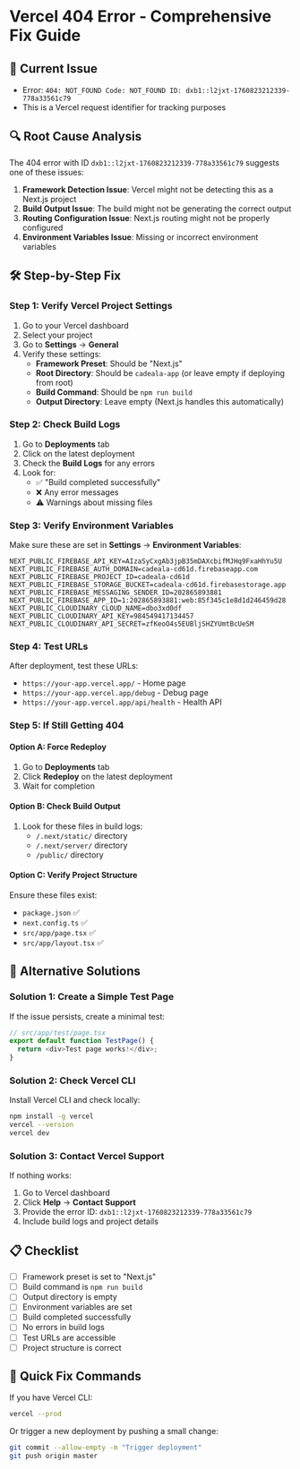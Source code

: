 # Vercel 404 Error - Comprehensive Fix Guide

## 🚨 Current Issue
- Error: `404: NOT_FOUND Code: NOT_FOUND ID: dxb1::l2jxt-1760823212339-778a33561c79`
- This is a Vercel request identifier for tracking purposes

## 🔍 Root Cause Analysis
The 404 error with ID `dxb1::l2jxt-1760823212339-778a33561c79` suggests one of these issues:

1. **Framework Detection Issue**: Vercel might not be detecting this as a Next.js project
2. **Build Output Issue**: The build might not be generating the correct output
3. **Routing Configuration Issue**: Next.js routing might not be properly configured
4. **Environment Variables Issue**: Missing or incorrect environment variables

## 🛠️ Step-by-Step Fix

### Step 1: Verify Vercel Project Settings

1. Go to your Vercel dashboard
2. Select your project
3. Go to **Settings** → **General**
4. Verify these settings:
   - **Framework Preset**: Should be "Next.js"
   - **Root Directory**: Should be `cadeala-app` (or leave empty if deploying from root)
   - **Build Command**: Should be `npm run build`
   - **Output Directory**: Leave empty (Next.js handles this automatically)

### Step 2: Check Build Logs

1. Go to **Deployments** tab
2. Click on the latest deployment
3. Check the **Build Logs** for any errors
4. Look for:
   - ✅ "Build completed successfully"
   - ❌ Any error messages
   - ⚠️ Warnings about missing files

### Step 3: Verify Environment Variables

Make sure these are set in **Settings** → **Environment Variables**:

```
NEXT_PUBLIC_FIREBASE_API_KEY=AIzaSyCxgAb3jpB35mDAXcbifMJHq9FxaHhYu5U
NEXT_PUBLIC_FIREBASE_AUTH_DOMAIN=cadeala-cd61d.firebaseapp.com
NEXT_PUBLIC_FIREBASE_PROJECT_ID=cadeala-cd61d
NEXT_PUBLIC_FIREBASE_STORAGE_BUCKET=cadeala-cd61d.firebasestorage.app
NEXT_PUBLIC_FIREBASE_MESSAGING_SENDER_ID=202865893881
NEXT_PUBLIC_FIREBASE_APP_ID=1:202865893881:web:85f345c1e8d1d246459d28
NEXT_PUBLIC_CLOUDINARY_CLOUD_NAME=dbo3xd0df
NEXT_PUBLIC_CLOUDINARY_API_KEY=984549417134457
NEXT_PUBLIC_CLOUDINARY_API_SECRET=zfKeoO4s5EUBljSHZYUmtBcUeSM
```

### Step 4: Test URLs

After deployment, test these URLs:
- `https://your-app.vercel.app/` - Home page
- `https://your-app.vercel.app/debug` - Debug page
- `https://your-app.vercel.app/api/health` - Health API

### Step 5: If Still Getting 404

#### Option A: Force Redeploy
1. Go to **Deployments** tab
2. Click **Redeploy** on the latest deployment
3. Wait for completion

#### Option B: Check Build Output
1. Look for these files in build logs:
   - `/.next/static/` directory
   - `/.next/server/` directory
   - `/public/` directory

#### Option C: Verify Project Structure
Ensure these files exist:
- `package.json` ✅
- `next.config.ts` ✅
- `src/app/page.tsx` ✅
- `src/app/layout.tsx` ✅

## 🔧 Alternative Solutions

### Solution 1: Create a Simple Test Page
If the issue persists, create a minimal test:

```typescript
// src/app/test/page.tsx
export default function TestPage() {
  return <div>Test page works!</div>;
}
```

### Solution 2: Check Vercel CLI
Install Vercel CLI and check locally:
```bash
npm install -g vercel
vercel --version
vercel dev
```

### Solution 3: Contact Vercel Support
If nothing works:
1. Go to Vercel dashboard
2. Click **Help** → **Contact Support**
3. Provide the error ID: `dxb1::l2jxt-1760823212339-778a33561c79`
4. Include build logs and project details

## 📋 Checklist

- [ ] Framework preset is set to "Next.js"
- [ ] Build command is `npm run build`
- [ ] Output directory is empty
- [ ] Environment variables are set
- [ ] Build completed successfully
- [ ] No errors in build logs
- [ ] Test URLs are accessible
- [ ] Project structure is correct

## 🚀 Quick Fix Commands

If you have Vercel CLI:
```bash
vercel --prod
```

Or trigger a new deployment by pushing a small change:
```bash
git commit --allow-empty -m "Trigger deployment"
git push origin master
```
